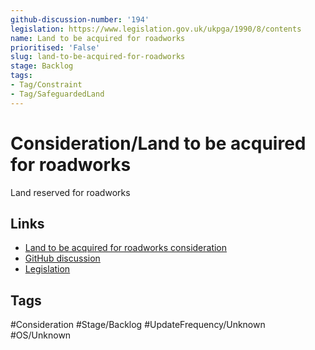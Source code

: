 ```yaml
---
github-discussion-number: '194'
legislation: https://www.legislation.gov.uk/ukpga/1990/8/contents
name: Land to be acquired for roadworks
prioritised: 'False'
slug: land-to-be-acquired-for-roadworks
stage: Backlog
tags:
- Tag/Constraint
- Tag/SafeguardedLand
---
```


# Consideration/Land to be acquired for roadworks

Land reserved for roadworks

## Links

* [Land to be acquired for roadworks consideration](https://design.planning.data.gov.uk/planning-consideration/land-to-be-acquired-for-roadworks)
* [GitHub discussion](https://github.com/digital-land/data-standards-backlog/discussions/194)
* [Legislation](https://www.legislation.gov.uk/ukpga/1990/8/contents)

## Tags

#Consideration #Stage/Backlog #UpdateFrequency/Unknown #OS/Unknown
